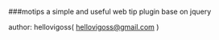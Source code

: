 ###motips
a simple and useful web tip plugin base on jquery 

author: hellovigoss( hellovigoss@gmail.com )
